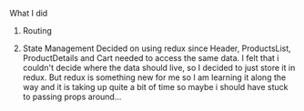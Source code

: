 What I did 
1. Routing 


2. State Management 
Decided on using redux since Header, ProductsList, ProductDetails and Cart needed to access the same data. 
I felt that i couldn't decide where the data should live, so I decided to just store it in redux. 
But redux is something new for me so I am learning it along the way and it is taking up quite a bit of time so maybe i should have stuck to passing props around...

